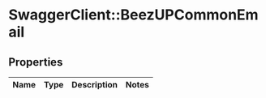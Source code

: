 # SwaggerClient::BeezUPCommonEmail

## Properties
Name | Type | Description | Notes
------------ | ------------- | ------------- | -------------


